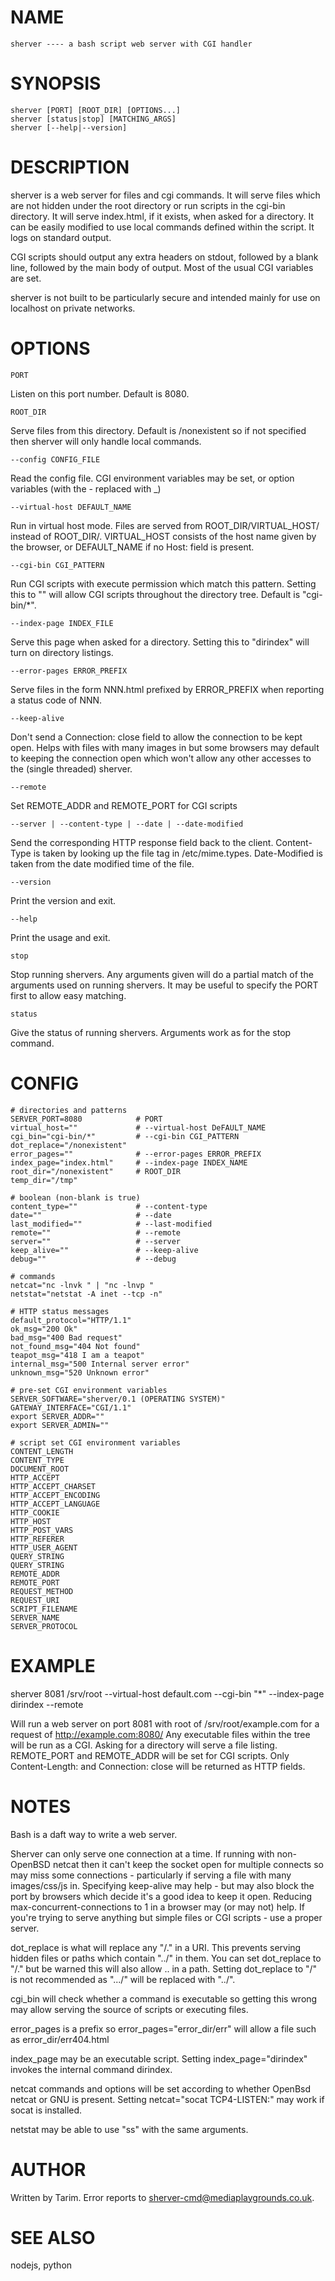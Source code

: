 NAME
====

    sherver ---- a bash script web server with CGI handler


SYNOPSIS
========

    sherver [PORT] [ROOT_DIR] [OPTIONS...]
    sherver [status|stop] [MATCHING_ARGS]
    sherver [--help|--version]


DESCRIPTION
===========

  sherver is a web server for files and cgi commands.  It will serve files which are not hidden under the root directory or run scripts in the cgi-bin directory.  It will serve index.html, if it exists, when asked for a directory.  It can be easily modified to use local commands defined within the script.  It logs on standard output.

  CGI scripts should output any extra headers on stdout, followed by a blank line, followed by the main body of output.  Most of the usual CGI variables are set.

  sherver is not built to be particularly secure and intended mainly for use on localhost on private networks.


OPTIONS
=======

    PORT
  Listen on this port number.  Default is 8080.

    ROOT_DIR
  Serve files from this directory.  Default is /nonexistent so if not specified then sherver will only handle local commands.

    --config CONFIG_FILE
  Read the config file.  CGI environment variables may be set, or option variables (with the - replaced with _)

    --virtual-host DEFAULT_NAME
  Run in virtual host mode.  Files are served from ROOT_DIR/VIRTUAL_HOST/ instead of ROOT_DIR/.  VIRTUAL_HOST consists of the host name given by the browser, or DEFAULT_NAME if no Host: field is present.

    --cgi-bin CGI_PATTERN
  Run CGI scripts with execute permission which match this pattern.  Setting this to "" will allow CGI scripts throughout the directory tree.  Default is "cgi-bin/*".

    --index-page INDEX_FILE
  Serve this page when asked for a directory.  Setting this to "dirindex" will turn on directory listings.

    --error-pages ERROR_PREFIX
  Serve files in the form NNN.html prefixed by ERROR_PREFIX when reporting a status code of NNN.

    --keep-alive
  Don't send a Connection: close field to allow the connection to be kept open.  Helps with files with many images in but some browsers may default to keeping the connection open which won't allow any other accesses to the (single threaded) sherver.

    --remote
  Set REMOTE_ADDR and REMOTE_PORT for CGI scripts

    --server | --content-type | --date | --date-modified
  Send the corresponding HTTP response field back to the client.  Content-Type is taken by looking up the file tag in /etc/mime.types.  Date-Modified is taken from the date modified time of the file.

    --version
  Print the version and exit.

    --help
  Print the usage and exit.

    stop
  Stop running shervers.  Any arguments given will do a partial match of the arguments used on running shervers.  It may be useful to specify the PORT first to allow easy matching.

    status
  Give the status of running shervers.  Arguments work as for the stop command.


CONFIG
======

    # directories and patterns
    SERVER_PORT=8080            # PORT
    virtual_host=""             # --virtual-host DeFAULT_NAME
    cgi_bin="cgi-bin/*"         # --cgi-bin CGI_PATTERN
    dot_replace="/nonexistent"
    error_pages=""              # --error-pages ERROR_PREFIX
    index_page="index.html"     # --index-page INDEX_NAME
    root_dir="/nonexistent"     # ROOT_DIR
    temp_dir="/tmp"

    # boolean (non-blank is true)
    content_type=""             # --content-type
    date=""                     # --date
    last_modified=""            # --last-modified
    remote=""                   # --remote
    server=""                   # --server
    keep_alive=""               # --keep-alive
    debug=""                    # --debug

    # commands
    netcat="nc -lnvk " | "nc -lnvp "
    netstat="netstat -A inet --tcp -n"

    # HTTP status messages
    default_protocol="HTTP/1.1"
    ok_msg="200 Ok"
    bad_msg="400 Bad request"
    not_found_msg="404 Not found"
    teapot_msg="418 I am a teapot"
    internal_msg="500 Internal server error"
    unknown_msg="520 Unknown error"

    # pre-set CGI environment variables
    SERVER_SOFTWARE="sherver/0.1 (OPERATING SYSTEM)"
    GATEWAY_INTERFACE="CGI/1.1"
    export SERVER_ADDR=""
    export SERVER_ADMIN=""

    # script set CGI environment variables
    CONTENT_LENGTH
    CONTENT_TYPE
    DOCUMENT_ROOT
    HTTP_ACCEPT
    HTTP_ACCEPT_CHARSET
    HTTP_ACCEPT_ENCODING
    HTTP_ACCEPT_LANGUAGE
    HTTP_COOKIE
    HTTP_HOST
    HTTP_POST_VARS
    HTTP_REFERER
    HTTP_USER_AGENT
    QUERY_STRING
    QUERY_STRING
    REMOTE_ADDR
    REMOTE_PORT
    REQUEST_METHOD
    REQUEST_URI
    SCRIPT_FILENAME
    SERVER_NAME
    SERVER_PROTOCOL


EXAMPLE
=======

  sherver 8081 /srv/root --virtual-host default.com --cgi-bin "*" --index-page dirindex --remote

  Will run a web server on port 8081 with root of /srv/root/example.com for a request of http://example.com:8080/  Any executable files within the tree will be run as a CGI.  Asking for a directory will serve a file listing.  REMOTE_PORT and REMOTE_ADDR will be set for CGI scripts.  Only Content-Length: and Connection: close will be returned as HTTP fields.


NOTES
=====

  Bash is a daft way to write a web server.

  Sherver can only serve one connection at a time.  If running with non-OpenBSD netcat then it can't keep the socket open for multiple connects so may miss some connections - particularly if serving a file with many images/css/js in.  Specifying keep-alive may help - but may also block the port by browsers which decide it's a good idea to keep it open.  Reducing max-concurrent-connections to 1 in a browser may (or may not) help.  If you're trying to serve anything but simple files or CGI scripts - use a proper server.

  dot_replace is what will replace any "/." in a URI.  This prevents serving hidden files or paths which contain "../" in them.  You can set dot_replace to "/." but be warned this will also allow .. in a path.  Setting dot_replace to "/" is not recommended as ".../" will be replaced with "../".

  cgi_bin will check whether a command is executable so getting this wrong may allow serving the source of scripts or executing files.

  error_pages is a prefix so error_pages="error_dir/err" will allow a file such as error_dir/err404.html

  index_page may be an executable script.  Setting index_page="dirindex" invokes the internal command dirindex.

  netcat commands and options will be set according to whether OpenBsd netcat or GNU is present.  Setting netcat="socat TCP4-LISTEN:" may work if socat is installed.

  netstat may be able to use "ss" with the same arguments.


AUTHOR
======
  Written by Tarim.
  Error reports to <sherver-cmd@mediaplaygrounds.co.uk>.


SEE ALSO
========
  nodejs, python
